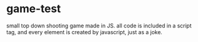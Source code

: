 # game-test

small top down shooting game made in JS. all code is included in a script tag, and every element is created by javascript, just as a joke.
